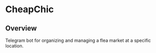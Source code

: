 # CheapChic

## Overview
Telegram bot for organizing and managing a flea market at a specific location.